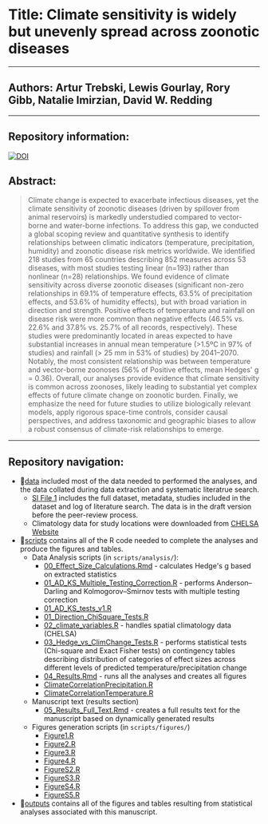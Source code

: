 # Title: Climate sensitivity is widely but unevenly spread across zoonotic diseases


------------------------------------------------------------------------

## Authors: Artur Trebski, Lewis Gourlay, Rory Gibb, Natalie Imirzian, David W. Redding

------------------------------------------------------------------------

## Repository information:
[![DOI](https://zenodo.org/badge/890376700.svg)](https://doi.org/10.5281/zenodo.15206104)

## Abstract:

> Climate change is expected to exacerbate infectious diseases, yet the climate sensitivity of zoonotic diseases (driven by spillover from animal reservoirs) is markedly understudied compared to vector-borne and water-borne infections. To address this gap, we conducted a global scoping review and quantitative synthesis to identify relationships between climatic indicators (temperature, precipitation, humidity) and zoonotic disease risk metrics worldwide. We identified 218 studies from 65 countries describing 852 measures across 53 diseases, with most studies testing linear (n=193) rather than nonlinear (n=28) relationships. We found evidence of climate sensitivity across diverse zoonotic diseases (significant non-zero relationships in 69.1% of temperature effects, 63.5% of precipitation effects, and 53.6% of humidity effects), but with broad variation in direction and strength. Positive effects of temperature and rainfall on disease risk were more common than negative effects (46.5% vs. 22.6% and 37.8% vs. 25.7% of all records, respectively). These studies were predominantly located in areas expected to have substantial increases in annual mean temperature (>1.5ºC in 97% of studies) and rainfall (> 25 mm in 53% of studies) by 2041–2070. Notably, the most consistent relationship was between temperature and vector-borne zoonoses (56% of Positive effects, mean Hedges' g = 0.36). Overall, our analyses provide evidence that climate sensitivity is common across zoonoses, likely leading to substantial yet complex effects of future climate change on zoonotic burden. Finally, we emphasize the need for future studies to utilize biologically relevant models, apply rigorous space-time controls, consider causal perspectives, and address taxonomic and geographic biases to allow a robust consensus of climate-risk relationships to emerge. 


------------------------------------------------------------------------

## Repository navigation:

-   📁[data](https://github.com/BioDivHealth/climate_meta/tree/main/data) included most of the data needed to performed the analyses, and the data collated during data extraction and systematic literatrue search.
    -   [SI File 1](https://github.com/BioDivHealth/climate_meta/blob/main/data/Extended_Data/Dataset_S1.xlsx) includes the full dataset, metadata, studies included in the dataset and log of literature search. The data is in the draft version before the peer-review process.
    -   Climatology data for study locations were downloaded from [CHELSA Website](https://chelsa-climate.org/downloads/)
-   📁[scripts](https://github.com/BioDivHealth/climate_meta/tree/main/scripts) contains all of the R code needed to complete the analyses and produce the figures and tables.
    -   Data Analysis scripts (in `scripts/analysis/`):
        -   [00_Effect_Size_Calculations.Rmd](https://github.com/BioDivHealth/climate_meta/blob/main/scripts/analysis/00_Effect_Size_Calculations.Rmd "00_Effect_Size_Calculations.Rmd") - calculates Hedge's g based on extracted statistics
        -   [01_AD_KS_Multiple_Testing_Correction.R](https://github.com/BioDivHealth/climate_meta/blob/main/scripts/analysis/01_AD_KS_Multiple_Testing_Correction.R "01_AD_KS_Multiple_Testing_Correction.R") - performs Anderson–Darling and Kolmogorov–Smirnov tests with multiple testing correction
        -   [01_AD_KS_tests_v1.R](https://github.com/BioDivHealth/climate_meta/blob/main/scripts/analysis/01_AD_KS_tests_v1.R "01_AD_KS_tests_v1.R")
        -   [01_Direction_ChiSquare_Tests.R](https://github.com/BioDivHealth/climate_meta/blob/main/scripts/analysis/01_Direction_ChiSquare_Tests.R "01_Direction_ChiSquare_Tests.R")
        -   [02_climate_variables.R](https://github.com/BioDivHealth/climate_meta/blob/main/scripts/analysis/02_climate_variables.R "02_climate_variables.R") - handles spatial climatology data (CHELSA)
        -   [03_Hedge_vs_ClimChange_Tests.R](https://github.com/BioDivHealth/climate_meta/blob/main/scripts/analysis/03_Hedge_vs_ClimChange_Tests.R "03_Hedge_vs_ClimChange_Tests.R") - performs statistical tests (Chi-square and Exact Fisher tests) on contingency tables describing distribution of categories of effect sizes across different levels of predicted temperature/precipitation change
        -   [04_Results.Rmd](https://github.com/BioDivHealth/climate_meta/blob/main/scripts/analysis/04_Results.Rmd "04_Results.Rmd") - runs all the analyses and creates all figures
        -   [ClimateCorrelationPrecipitation.R](https://github.com/BioDivHealth/climate_meta/blob/main/scripts/analysis/ClimateCorrelationPrecipitation.R "ClimateCorrelationPrecipitation.R")
        -   [ClimateCorrelationTemperature.R](https://github.com/BioDivHealth/climate_meta/blob/main/scripts/analysis/ClimateCorrelationTemperature.R "ClimateCorrelationTemperature.R")
    -   Manuscript text (results section)
        -   [05_Results_Full_Text.Rmd](https://github.com/BioDivHealth/climate_meta/blob/main/scripts/analysis/05_Results_Full_Text.Rmd "05_Results_Full_Text.Rmd") - creates a full results text for the manuscript based on dynamically generated results
    -   Figures generation scripts (in `scripts/figures/`)
        -   [Figure1.R](https://github.com/BioDivHealth/climate_meta/blob/main/scripts/figures/Figure1.R "Figure1.R")
        -   [Figure2.R](https://github.com/BioDivHealth/climate_meta/blob/main/scripts/figures/Figure2.R "Figure2.R")
        -   [Figure3.R](https://github.com/BioDivHealth/climate_meta/blob/main/scripts/figures/Figure3.R "Figure3.R")
        -   [Figure4.R](https://github.com/BioDivHealth/climate_meta/blob/main/scripts/figures/Figure4.R "Figure4.R")
        -   [FigureS2.R](https://github.com/BioDivHealth/climate_meta/blob/main/scripts/figures/FigureS2.R "FigureS2.R")
        -   [FigureS3.R](https://github.com/BioDivHealth/climate_meta/blob/main/scripts/figures/FigureS3.R "FigureS3.R")
        -   [FigureS4.R](https://github.com/BioDivHealth/climate_meta/blob/main/scripts/figures/FigureS4.R "FigureS4.R")
        -   [FigureS5.R](https://github.com/BioDivHealth/climate_meta/blob/main/scripts/figures/FigureS5.R "FigureS5.R")
-   📁[outputs](https://github.com/BioDivHealth/climate_meta/tree/main/outputs) contains all of the figures and tables resulting from statistical analyses associated with this manuscript.
